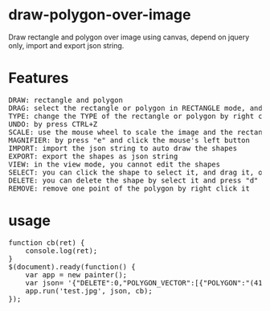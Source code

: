 # draw-polygon-over-image
Draw rectangle and polygon over image using canvas, depend on jquery only, import and export json string.

# Features
<pre>
DRAW: rectangle and polygon
DRAG: select the rectangle or polygon in RECTANGLE mode, and drag it to somewhere you want to
TYPE: change the TYPE of the rectangle or polygon by right click the shape, and select the right TYPE in the Popup
UNDO: by press CTRL+Z
SCALE: use the mouse wheel to scale the image and the rectangles and polygons
MAGNIFIER: by press "e" and click the mouse's left button
IMPORT: import the json string to auto draw the shapes
EXPORT: export the shapes as json string
VIEW: in the view mode, you cannot edit the shapes
SELECT: you can click the shape to select it, and drag it, or drag the picture
DELETE: you can delete the shape by select it and press "d"
REMOVE: remove one point of the polygon by right click it
</pre>

# usage
<pre>
function cb(ret) {
	console.log(ret);
}
$(document).ready(function() {
	var app = new painter();
	var json= '{"DELETE":0,"POLYGON_VECTOR":[{"POLYGON":"(4160,1576)(4728,2400)(4712,1672)","TYPE":3}],"RECT_VECTOR":[{"RECT":"(2269,1743)(2547,2153)","TYPE":5}]}';
	app.run('test.jpg', json, cb);
});
</pre>
